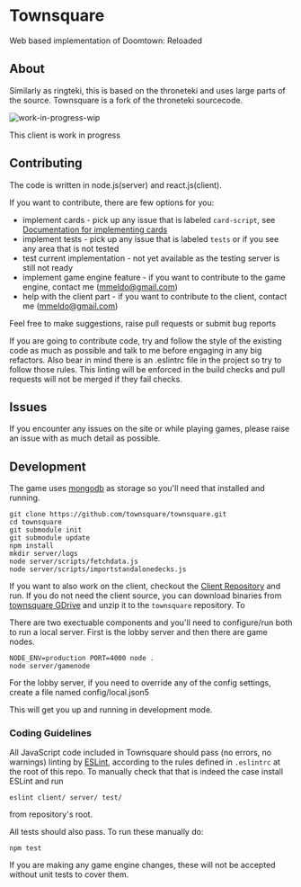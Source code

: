 # Townsquare

Web based implementation of Doomtown: Reloaded

## About

Similarly as ringteki, this is based on the throneteki and uses large parts of the source. 
Townsquare is a fork of the throneteki sourcecode.

![work-in-progress-wip](https://user-images.githubusercontent.com/10244559/111221193-752a4000-85da-11eb-9aff-0b6ae7ff7ca2.png)

This client is work in progress

## Contributing

The code is written in node.js(server) and react.js(client).  

If you want to contribute, there are few options for you:
- implement cards - pick up any issue that is labeled `card-script`, see [Documentation for implementing cards](https://github.com/mmeldo/townsquare/blob/master/docs/implementing-cards.md)
- implement tests - pick up any issue that is labeled `tests` or if you see any area that is not tested
- test current implementation - not yet available as the testing server is still not ready
- implement game engine feature - if you want to contribute to the game engine, contact me (mmeldo@gmail.com)
- help with the client part - if you want to contribute to the client, contact me (mmeldo@gmail.com)

Feel free to make suggestions, raise pull requests or submit bug reports

If you are going to contribute code, try and follow the style of the existing code as much as possible and talk to me before engaging in any big refactors.  Also bear in mind there is an .eslintrc file in the project so try to follow those rules.  This linting will be enforced in the build checks and pull requests will not be merged if they fail checks.

## Issues
If you encounter any issues on the site or while playing games, please raise an issue with as much detail as possible.

## Development

The game uses [mongodb](https://www.mongodb.com/) as storage so you'll need that installed and running.

```
git clone https://github.com/townsquare/townsquare.git
cd townsquare
git submodule init
git submodule update
npm install
mkdir server/logs
node server/scripts/fetchdata.js
node server/scripts/importstandalonedecks.js
```

If you want to also work on the client, checkout the [Client Repository](https://github.com/mmeldo/townsquare-client) and run.
If you do not need the client source, you can download binaries from [townsquare GDrive](https://drive.google.com/file/d/1MdnDSUBYE1Rl0edYYlHaLC3BcSfwx6-7/view?usp=sharing) and unzip it to the `townsquare` repository.
To 


There are two exectuable components and you'll need to configure/run both to run a local server.  First is the lobby server and then there are game nodes.

```
NODE_ENV=production PORT=4000 node .
node server/gamenode
```

For the lobby server, if you need to override any of the config settings, create a file named config/local.json5

This will get you up and running in development mode.

### Coding Guidelines

All JavaScript code included in Townsquare should pass (no errors, no warnings)
linting by [ESLint](http://eslint.org/), according to the rules defined in
`.eslintrc` at the root of this repo. To manually check that that is indeed the
case install ESLint and run

```
eslint client/ server/ test/
```

from repository's root.

All tests should also pass.  To run these manually do:

```
npm test
```

If you are making any game engine changes, these will not be accepted without unit tests to cover them.
